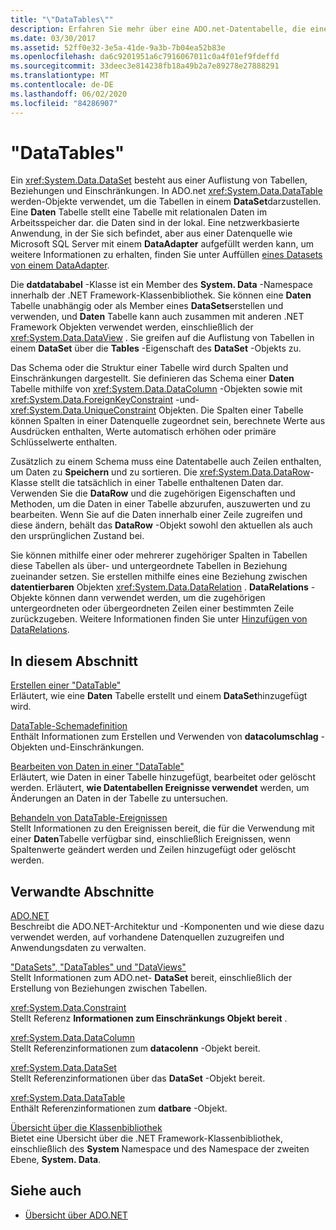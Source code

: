 ```yaml
---
title: "\"DataTables\""
description: Erfahren Sie mehr über eine ADO.net-Datentabelle, die eine Tabelle mit relationalen Daten im Arbeitsspeicher darstellt. NET-basierte Anwendung, in der es sich befindet.
ms.date: 03/30/2017
ms.assetid: 52ff0e32-3e5a-41de-9a3b-7b04ea52b83e
ms.openlocfilehash: da6c9201951a6c7916067011c0a4f01ef9fdeffd
ms.sourcegitcommit: 33deec3e814238fb18a49b2a7e89278e27888291
ms.translationtype: MT
ms.contentlocale: de-DE
ms.lasthandoff: 06/02/2020
ms.locfileid: "84286907"
---
```

# <a name="datatables"></a>"DataTables"
Ein <xref:System.Data.DataSet> besteht aus einer Auflistung von Tabellen, Beziehungen und Einschränkungen. In ADO.net <xref:System.Data.DataTable> werden-Objekte verwendet, um die Tabellen in einem **DataSet**darzustellen. Eine **Daten** Tabelle stellt eine Tabelle mit relationalen Daten im Arbeitsspeicher dar. die Daten sind in der lokal. Eine netzwerkbasierte Anwendung, in der Sie sich befindet, aber aus einer Datenquelle wie Microsoft SQL Server mit einem **DataAdapter** aufgefüllt werden kann, um weitere Informationen zu erhalten, finden Sie unter Auffüllen [eines Datasets von einem DataAdapter](../populating-a-dataset-from-a-dataadapter.md).  
  
 Die **datdatababel** -Klasse ist ein Member des **System. Data** -Namespace innerhalb der .NET Framework-Klassenbibliothek. Sie können eine **Daten** Tabelle unabhängig oder als Member eines **DataSets**erstellen und verwenden, und **Daten** Tabelle kann auch zusammen mit anderen .NET Framework Objekten verwendet werden, einschließlich der <xref:System.Data.DataView> . Sie greifen auf die Auflistung von Tabellen in einem **DataSet** über die **Tables** -Eigenschaft des **DataSet** -Objekts zu.  
  
 Das Schema oder die Struktur einer Tabelle wird durch Spalten und Einschränkungen dargestellt. Sie definieren das Schema einer **Daten** Tabelle mithilfe von <xref:System.Data.DataColumn> -Objekten sowie mit <xref:System.Data.ForeignKeyConstraint> -und- <xref:System.Data.UniqueConstraint> Objekten. Die Spalten einer Tabelle können Spalten in einer Datenquelle zugeordnet sein, berechnete Werte aus Ausdrücken enthalten, Werte automatisch erhöhen oder primäre Schlüsselwerte enthalten.  
  
 Zusätzlich zu einem Schema muss eine Datentabelle auch Zeilen enthalten, um Daten zu **Speichern** und zu sortieren. Die <xref:System.Data.DataRow>-Klasse stellt die tatsächlich in einer Tabelle enthaltenen Daten dar. Verwenden Sie die **DataRow** und die zugehörigen Eigenschaften und Methoden, um die Daten in einer Tabelle abzurufen, auszuwerten und zu bearbeiten. Wenn Sie auf die Daten innerhalb einer Zeile zugreifen und diese ändern, behält das **DataRow** -Objekt sowohl den aktuellen als auch den ursprünglichen Zustand bei.  
  
 Sie können mithilfe einer oder mehrerer zugehöriger Spalten in Tabellen diese Tabellen als über- und untergeordnete Tabellen in Beziehung zueinander setzen. Sie erstellen mithilfe eines eine Beziehung zwischen **datentierbaren** Objekten <xref:System.Data.DataRelation> . **DataRelations** -Objekte können dann verwendet werden, um die zugehörigen untergeordneten oder übergeordneten Zeilen einer bestimmten Zeile zurückzugeben. Weitere Informationen finden Sie unter [Hinzufügen von DataRelations](adding-datarelations.md).  
  
## <a name="in-this-section"></a>In diesem Abschnitt  
 [Erstellen einer "DataTable"](creating-a-datatable.md)  
 Erläutert, wie eine **Daten** Tabelle erstellt und einem **DataSet**hinzugefügt wird.  
  
 [DataTable-Schemadefinition](datatable-schema-definition.md)  
 Enthält Informationen zum Erstellen und Verwenden von **datacolumschlag** -Objekten und-Einschränkungen.  
  
 [Bearbeiten von Daten in einer "DataTable"](manipulating-data-in-a-datatable.md)  
 Erläutert, wie Daten in einer Tabelle hinzugefügt, bearbeitet oder gelöscht werden. Erläutert, **wie Datentabellen Ereignisse verwendet** werden, um Änderungen an Daten in der Tabelle zu untersuchen.  
  
 [Behandeln von DataTable-Ereignissen](handling-datatable-events.md)  
 Stellt Informationen zu den Ereignissen bereit, die für die Verwendung mit einer **Daten**Tabelle verfügbar sind, einschließlich Ereignissen, wenn Spaltenwerte geändert werden und Zeilen hinzugefügt oder gelöscht werden.  
  
## <a name="related-sections"></a>Verwandte Abschnitte  
 [ADO.NET](../index.md)  
 Beschreibt die ADO.NET-Architektur und -Komponenten und wie diese dazu verwendet werden, auf vorhandene Datenquellen zuzugreifen und Anwendungsdaten zu verwalten.  
  
 ["DataSets", "DataTables" und "DataViews"](index.md)  
 Stellt Informationen zum ADO.net- **DataSet** bereit, einschließlich der Erstellung von Beziehungen zwischen Tabellen.  
  
 <xref:System.Data.Constraint>  
 Stellt Referenz **Informationen zum Einschränkungs Objekt bereit** .  
  
 <xref:System.Data.DataColumn>  
 Stellt Referenzinformationen zum **datacolenn** -Objekt bereit.  
  
 <xref:System.Data.DataSet>  
 Stellt Referenzinformationen über das **DataSet** -Objekt bereit.  
  
 <xref:System.Data.DataTable>  
 Enthält Referenzinformationen zum **datbare** -Objekt.  
  
 [Übersicht über die Klassenbibliothek](../../../../standard/class-library-overview.md)  
 Bietet eine Übersicht über die .NET Framework-Klassenbibliothek, einschließlich des **System** Namespace und des Namespace der zweiten Ebene, **System. Data**.  
  
## <a name="see-also"></a>Siehe auch

- [Übersicht über ADO.NET](../ado-net-overview.md)

